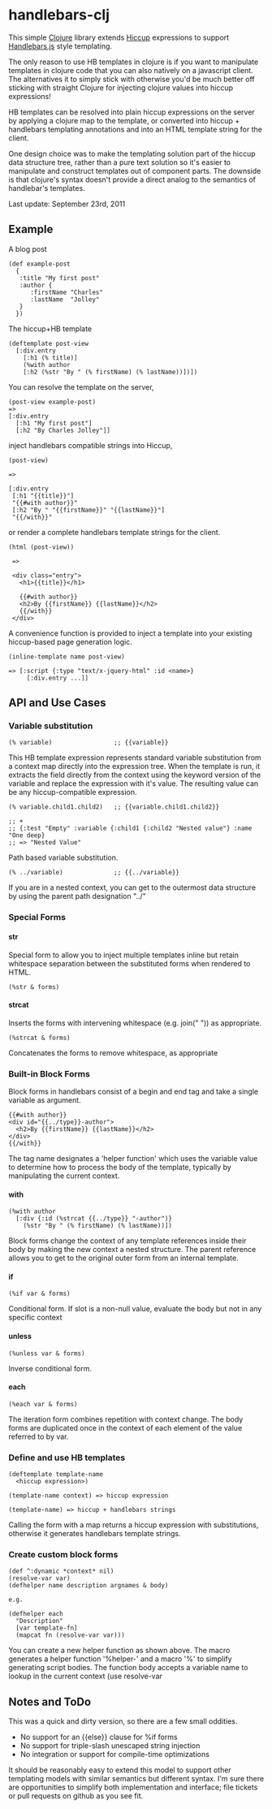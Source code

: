 # handlebars-clj

This simple [Clojure](http://clojure.org) library extends
[Hiccup](https://github.com/weavejester/hiccup) expressions to support
[Handlebars.js](http://www.handlebarsjs.com/) style templating.  
 
The only reason to use HB templates in clojure is if you want to
manipulate templates in clojure code that you can also natively on a
javascript client.  The alternatives it to simply stick with otherwise
you'd be much better off sticking with straight Clojure for injecting
clojure values into hiccup expressions!

HB templates can be resolved into plain hiccup expressions on the
server by applying a clojure map to the template, or converted into
hiccup + handlebars templating annotations and into an HTML template
string for the client.

One design choice was to make the templating solution part of the
hiccup data structure tree, rather than a pure text solution so it's
easier to manipulate and construct templates out of component parts.
The downside is that clojure's syntax doesn't provide a direct analog
to the semantics of handlebar's templates.

Last update: September 23rd, 2011

## Example

A blog post

    (def example-post
      {
       :title "My first post"
       :author {
          :firstName "Charles"
          :lastName  "Jolley"
       }
      })
    
The hiccup+HB template

    (deftemplate post-view
      [:div.entry
        [:h1 (% title)]
        (%with author
        [:h2 (%str "By " (% firstName) (% lastName))])])
	  
You can resolve the template on the server,

    (post-view example-post)
    =>
    [:div.entry
      [:h1 "My first post"]
      [:h2 "By Charles Jolley"]]

inject handlebars compatible strings into Hiccup,

    (post-view)

    =>

    [:div.entry
     [:h1 "{{title}}"]
     "{{#with author}}"
     [:h2 "By " "{{firstName}}" "{{lastName}}"]
     "{{/with}}"

or render a complete handlebars template strings for the client.

    (html (post-view))

     => 

     <div class="entry">
       <h1>{{title}}</h1>

       {{#with author}}
       <h2>By {{firstName}} {{lastName}}</h2>
       {{/with}}
     </div>

A convenience function is provided to inject a template into your 
existing hiccup-based page generation logic.

    (inline-template name post-view)
    
    => [:script {:type "text/x-jquery-html" :id <name>}
         [:div.entry ...]]

    
## API and Use Cases

### Variable substitution

    (% variable)                 ;; {{variable}}

This HB template expression represents standard variable substitution
from a context map directly into the expression tree.  When the
template is run, it extracts the field directly from the context using
the keyword version of the variable and replace the expression with
it's value.  The resulting value can be any hiccup-compatible
expression.

    (% variable.child1.child2)   ;; {{variable.child1.child2}}

    ;; +
    ;; {:test "Empty" :variable {:child1 {:child2 "Nested value"} :name "One deep} 
    ;; => "Nested Value"

Path based variable substitution.  

    (% ../variable)              ;; {{../variable}}

If you are in a nested context, you can get to the outermost data
structure by using the parent path designation "../"

### Special Forms

#### str

Special form to allow you to inject multiple templates inline but
retain whitespace separation between the substituted forms when
rendered to HTML.

    (%str & forms)

#### strcat

Inserts the forms with intervening whitespace (e.g. join(" ")) as
appropriate.

    (%strcat & forms)
    
Concatenates the forms to remove whitespace, as appropriate

### Built-in Block Forms

Block forms in handlebars consist of a begin and end tag and take a
single variable as argument.  

    {{#with author}}
    <div id="{{../type}}-author">
      <h2>By {{firstName}} {{lastName}}</h2>
    </div>
    {{/with}}
      
The tag name designates a 'helper
function' which uses the variable value to determine how to process
the body of the template, typically by manipulating the current
context.

#### with

    (%with author                
      [:div {:id (%strcat {{../type}} "-author")}
        (%str "By " (% firstName) (% lastName))])
      
Block forms change the context of any template references inside their
body by making the new context a nested structure.  The parent
reference allows you to get to the original outer form from an
internal template.

#### if

    (%if var & forms)
      
Conditional form.  If slot is a non-null value, evaluate the body but
not in any specific context

#### unless

    (%unless var & forms)

Inverse conditional form.    

#### each

    (%each var & forms)
    
The iteration form combines repetition with context change.  The body
forms are duplicated once in the context of each element of the value
referred to by var.

### Define and use HB templates

    (deftemplate template-name
      <hiccup expression>)
      
    (template-name context) => hiccup expression
    
    (template-name) => hiccup + handlebars strings

Calling the form with a map returns a hiccup expression with
substitutions, otherwise it generates handlebars template strings.

### Create custom block forms

    (def ^:dynamic *context* nil)
    (resolve-var var)
    (defhelper name description argnames & body)

    e.g.

    (defhelper each
      "Description"
      [var template-fn]
      (mapcat fn (resolve-var var)))
      
You can create a new helper function as shown above. The macro
generates a helper function '%helper-<tag>' and a macro '%<tag>' to
simplify generating script bodies.  The function body accepts a
variable name to lookup in the current context (use resolve-var

## Notes and ToDo

This was a quick and dirty version, so there are a few small oddities.

- No support for an {{else}} clause for %if forms
- No support for triple-slash unescaped string injection
- No integration or support for compile-time optimizations

It should be reasonably easy to extend this model to support other
templating models with similar semantics but different syntax.  I'm
sure there are opportunities to simplify both implementation and
interface; file tickets or pull requests on github as you see fit.  

